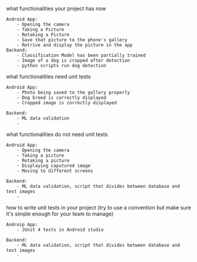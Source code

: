 what functionalities your project has now

    Android App:
        - Opening the camera
        - Taking a Picture
        - Retaking a Picture
        - Save that picture to the phone's gallery
        - Retrive and display the picture in the app
    Backend:
        - Classification Model has been partially trained
        - Image of a dog is cropped after detection
        - python scripts run dog detection

what functionalities need unit tests

    Android App:
        - Photo being saved to the gallery properly
        - Dog breed is correctly displayed
        - Cropped image is correctly displayed

    Backend:
        - ML data validation
        - 

what functionalities do not need unit tests

    Android App:
        - Opening the camera
        - Taking a picture
        - Retaking a picture
        - Displaying caputured image
        - Moving to different screens
        
    Backend:
        - ML data validation, script that divides between database and test images
        - 


how to write unit tests in your project (try to use a convention but make sure it's simple enough for your team to manage)

    Androip App:
        - JUnit 4 tests in Android studio 

    Backend:
        - ML data validation, script that divides between database and test images
        - 

